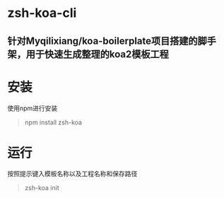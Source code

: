 # zsh-koa-cli
## 针对Myqilixiang/koa-boilerplate项目搭建的脚手架，用于快速生成整理的koa2模板工程
# 安装
使用npm进行安装
> npm install zsh-koa
# 运行
按照提示键入模板名称以及工程名称和保存路径
> zsh-koa init



